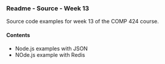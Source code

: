 ### Readme - Source - Week 13

Source code examples for week 13 of the COMP 424 course.

#### Contents
* Node.js examples with JSON
* NOde.js example with Redis

